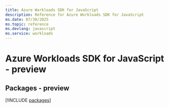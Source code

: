 ```yaml
---
title: Azure Workloads SDK for JavaScript
description: Reference for Azure Workloads SDK for JavaScript
ms.date: 07/30/2025
ms.topic: reference
ms.devlang: javascript
ms.service: workloads
---
```

# Azure Workloads SDK for JavaScript - preview
## Packages - preview
[!INCLUDE [packages](workloads-index.md)]